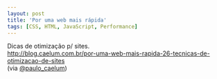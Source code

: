 ```yaml
---
layout: post
title: 'Por uma web mais rápida'
tags: [CSS, HTML, JavaScript, Performance]
---
```


Dicas de otimização p/ sites.<br>
<http://blog.caelum.com.br/por-uma-web-mais-rapida-26-tecnicas-de-otimizacao-de-sites><br>
(via [@paulo_caelum](https://twitter.com/paulo_caelum/status/209084902740738048))
